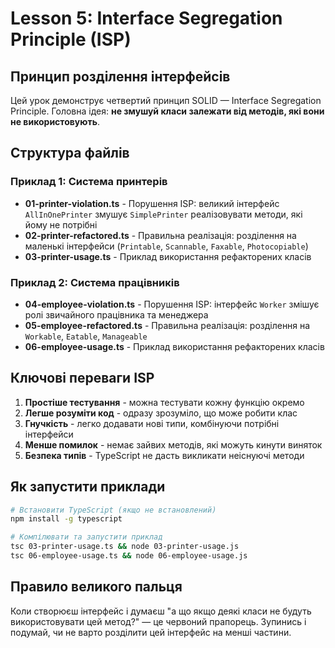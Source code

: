# Lesson 5: Interface Segregation Principle (ISP)

## Принцип розділення інтерфейсів

Цей урок демонструє четвертий принцип SOLID — Interface Segregation Principle. Головна ідея: **не змушуй класи залежати від методів, які вони не використовують**.

## Структура файлів

### Приклад 1: Система принтерів

-   **01-printer-violation.ts** - Порушення ISP: великий інтерфейс `AllInOnePrinter` змушує `SimplePrinter` реалізовувати методи, які йому не потрібні
-   **02-printer-refactored.ts** - Правильна реалізація: розділення на маленькі інтерфейси (`Printable`, `Scannable`, `Faxable`, `Photocopiable`)
-   **03-printer-usage.ts** - Приклад використання рефакторених класів

### Приклад 2: Система працівників

-   **04-employee-violation.ts** - Порушення ISP: інтерфейс `Worker` змішує ролі звичайного працівника та менеджера
-   **05-employee-refactored.ts** - Правильна реалізація: розділення на `Workable`, `Eatable`, `Manageable`
-   **06-employee-usage.ts** - Приклад використання рефакторених класів

## Ключові переваги ISP

1. **Простіше тестування** - можна тестувати кожну функцію окремо
2. **Легше розуміти код** - одразу зрозуміло, що може робити клас
3. **Гнучкість** - легко додавати нові типи, комбінуючи потрібні інтерфейси
4. **Менше помилок** - немає зайвих методів, які можуть кинути виняток
5. **Безпека типів** - TypeScript не дасть викликати неіснуючі методи

## Як запустити приклади

```bash
# Встановити TypeScript (якщо не встановлений)
npm install -g typescript

# Компілювати та запустити приклад
tsc 03-printer-usage.ts && node 03-printer-usage.js
tsc 06-employee-usage.ts && node 06-employee-usage.js
```

## Правило великого пальця

Коли створюєш інтерфейс і думаєш "а що якщо деякі класи не будуть використовувати цей метод?" — це червоний прапорець. Зупинись і подумай, чи не варто розділити цей інтерфейс на менші частини.
